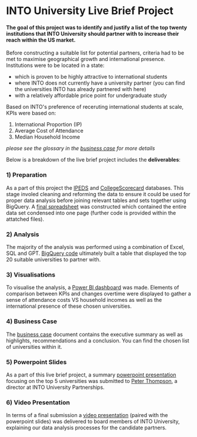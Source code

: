 # INTO University Live Brief Project
#### The goal of this project was to identify and justify a list of the top twenty institutions that INTO University should partner with to increase their reach within the US market. ####

Before constructing a suitable list for potential partners, criteria had to be met to maximise geographical growth and international presence. Institutions were to be located in a state:

* which is proven to be highly attractive to international students
* where INTO does not currently have a university partner (you can find the universities INTO has already partnered with here)
* with a relatively affordable price point for undergraduate study

Based on INTO's preference of receruting international students at scale, KPIs were based on:

1) International Proportion (IP)
2) Average Cost of Attendance
3) Median Household Income

*please see the glossary in the [business case](https://github.com/marofrahman/INTO-university-live-brief/files/11599348/INTO-University_Business_Case.pdf) for more details*

Below is a breakdown of the live brief project includes the **deliverables**:

### 1) Preparation

As a part of this project the [IPEDS](https://nces.ed.gov/ipeds/use-the-data/download-access-database) and [CollegeScorecard](https://collegescorecard.ed.gov/data/) databases. This stage involed cleaning and reforming the data to ensure it could be used for proper data analysis before joining relevant tables and sets together using BigQuery. A [final spreadsheet](https://github.com/marofrahman/INTO-university-live-brief/files/11599480/FullUni_Data.csv) was constructed which contained the entire data set condensed into one page (further code is provided within the attatched files).

### 2) Analysis

The majority of the analysis was performed using a combination of Excel, SQL and GPT. [BigQuery code](https://console.cloud.google.com/bigquery?authuser=1&project=prism-2023-c1&ws=!1m5!1m4!1m3!1sprism-2023-c1!2sbquxjob_635e0d71_18867cf3d8b!3sUS) ultimately built a table that displayed the top 20 suitable universities to partner with.

### 3) Visualisations

To visualise the analysis, a [Power BI dashboard](https://app.powerbi.com/groups/d4794dbe-058d-46e0-a484-5e379b4d31a7/reports/06c2c74e-0121-42bc-8f03-8056297ccb8c/ReportSection?experience=power-bi) was made. Elements of comparison between KPIs and changes overtime were displayed to gather a sense of attendance costs VS household incomes as well as the international presence of these chosen universities. 

### 4) Business Case

The [business case](https://github.com/marofrahman/INTO-university-live-brief/files/11599771/INTO-University_Business_Case.pdf) document contains the executive summary as well as highlights, recommendations and a conclusion. You can find the chosen list of universities within it.

### 5) Powerpoint Slides

As a part of this live brief project, a summary [powerpoint presentation](https://github.com/marofrahman/INTO-university-live-brief/files/11599775/INTO-University_Top5Universities.pptx) focusing on the top 5 universities was submitted to [Peter Thompson](https://www.linkedin.com/in/peterthompson78/?originalSubdomain=uk),  a director at INTO University Partnerships.

### 6) Video Presentation

In terms of a final submission a [video presentation](https://drive.google.com/file/d/1tyQLBuUWs5XaEu3SyD0FMko1Ldh7PTv0/view?usp=sharing) (paired with the powerpoint slides) was delivered to board members of INTO University, explaining our data analysis processes for the candidate partners.
